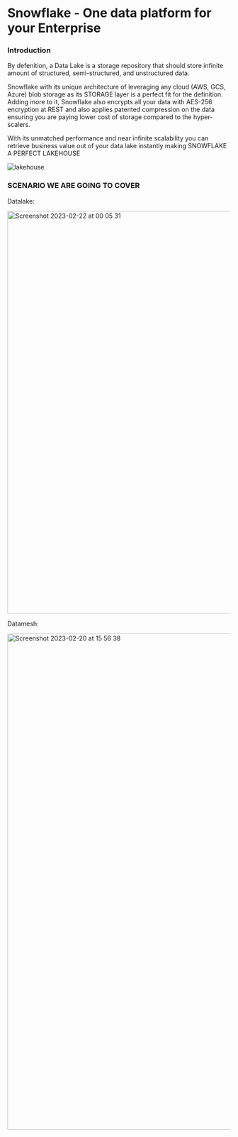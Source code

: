 # Snowflake - One data platform for your Enterprise

### Introduction

By defenition, a Data Lake is a storage repository that should store infinite amount of structured, semi-structured, and unstructured data.

Snowflake with its unique architecture of leveraging any cloud (AWS, GCS, Azure) blob storage as its STORAGE layer is a perfect fit for the definition. Adding more to it, Snowflake also encrypts all your data with AES-256 encryption at REST and also applies patented compression on the data ensuring you are paying lower cost of storage compared to the hyper-scalers.

With its unmatched performance and near infinite scalability you can retrieve business value out of your data lake instantly making SNOWFLAKE A PERFECT LAKEHOUSE

![lakehouse](https://user-images.githubusercontent.com/99874664/220614659-92219f39-9836-4663-b02d-90f156d27ad4.jpeg)


### SCENARIO WE ARE GOING TO COVER

Datalake:

<img width="908" alt="Screenshot 2023-02-22 at 00 05 31" src="https://user-images.githubusercontent.com/99874664/220614797-fbcf93e9-8aa3-4581-9374-d9cf69138989.png">

Datamesh:

<img width="1119" alt="Screenshot 2023-02-20 at 15 56 38" src="https://user-images.githubusercontent.com/99874664/220614882-a0380826-fe24-4fd8-b051-f8fc2cd221ad.png">

